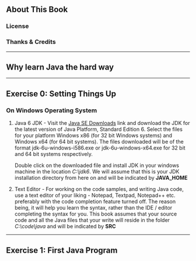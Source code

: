 ## About This Book ##

### License ###

### Thanks & Credits ###


--------------------------------------------
## Why learn Java the hard way ##


--------------------------------------------
## Exercise 0: Setting Things Up ##

### On Windows Operating System ###

1. Java 6 JDK - Visit the [Java SE Downloads](http://www.oracle.com/technetwork/java/javase/downloads/index.html) link and download the JDK for the latest version of Java Platform, Standard Edition 6. Select the files for your platform Windows x86 (for 32 bit Windows systems) and Windows x64 (for 64 bit systems). The files downloaded will be of the format jdk-6u<N>-windows-i586.exe or jdk-6u<N>-windows-x64.exe for 32 bit and 64 bit systems respectively.

    Double click on the downloaded file and install JDK in your windows machine in the location *C:\\jdk6*. We will assume that this is your JDK installation directory from here on and will be indicated by __JAVA_HOME__

2. Text Editor - For working on the code samples, and writing Java code, use a text editor of your liking - Notepad, Textpad, Notepad++ etc. preferably with the code completion feature turned off. The reason being, it will help you learn the syntax, rather than the IDE / editor completing the syntax for you. This book assumes that your source code and all the Java files that your write will reside in the folder *C:\\code\\java* and will be indicated by __SRC__


--------------------------------------------
## Exercise 1: First Java Program ##